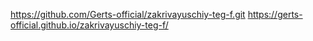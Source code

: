 https://github.com/Gerts-official/zakrivayuschiy-teg-f.git
https://gerts-official.github.io/zakrivayuschiy-teg-f/



